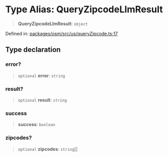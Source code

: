 # Type Alias: QueryZipcodeLlmResult

> **QueryZipcodeLlmResult**: `object`

Defined in: [packages/osm/src/us/queryZipcode.ts:17](https://github.com/GeoDaCenter/openassistant/blob/2c7e2a603db0fcbd6603996e5ea15006191c5f7f/packages/osm/src/us/queryZipcode.ts#L17)

## Type declaration

### error?

> `optional` **error**: `string`

### result?

> `optional` **result**: `string`

### success

> **success**: `boolean`

### zipcodes?

> `optional` **zipcodes**: `string`[]
